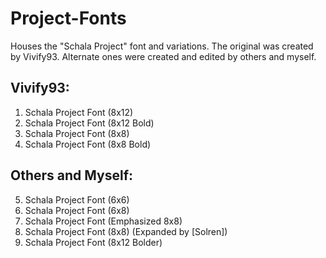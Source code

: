 # Project-Fonts
Houses the "Schala Project" font and variations. The original was created by Vivify93. Alternate ones were created and edited by others and myself.

## Vivify93:
1. Schala Project Font (8x12)
2. Schala Project Font (8x12 Bold)
3. Schala Project Font (8x8)
4. Schala Project Font (8x8 Bold)

## Others and Myself:
5. Schala Project Font (6x6)
6. Schala Project Font (6x8)
7. Schala Project Font (Emphasized 8x8)
8. Schala Project Font (8x8) (Expanded by [Solren])
9. Schala Project Font (8x12 Bolder)
